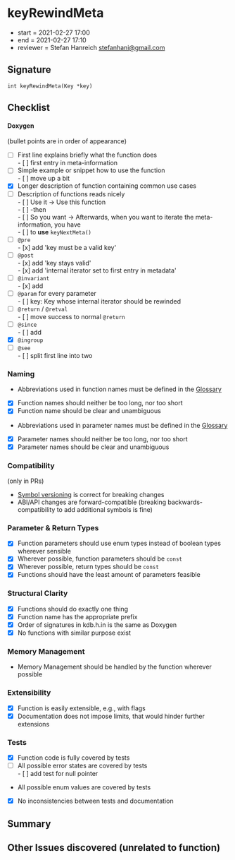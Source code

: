 # keyRewindMeta

- start = 2021-02-27 17:00
- end = 2021-02-27 17:10
- reviewer = Stefan Hanreich <stefanhani@gmail.com>

## Signature

`int keyRewindMeta(Key *key)`

## Checklist

#### Doxygen

(bullet points are in order of appearance)

- [ ] First line explains briefly what the function does  
       - [ ] first entry in meta-information
- [ ] Simple example or snippet how to use the function  
       - [ ] move up a bit
- [x] Longer description of function containing common use cases
- [ ] Description of functions reads nicely  
       - [ ] Use it -> Use this function  
       - [ ] -then  
       - [ ] So you want -> Afterwards, when you want to iterate the meta-information, you have  
       - [ ] to **use** `keyNextMeta()`
- [ ] `@pre`  
       - [x] add 'key must be a valid key'
- [ ] `@post`  
       - [x] add 'key stays valid'  
       - [x] add 'internal iterator set to first entry in metadata'
- [ ] `@invariant`  
       - [x] add
- [ ] `@param` for every parameter  
       - [ ] key: Key whose internal iterator should be rewinded
- [ ] `@return` / `@retval`  
       - [ ] move success to normal `@return`
- [ ] `@since`  
       - [ ] add
- [x] `@ingroup`
- [ ] `@see`  
       - [ ] split first line into two

### Naming

- Abbreviations used in function names must be defined in the
  [Glossary](/doc/help/elektra-glossary.md)
- [x] Function names should neither be too long, nor too short
- [x] Function name should be clear and unambiguous
- Abbreviations used in parameter names must be defined in the
  [Glossary](/doc/help/elektra-glossary.md)
- [x] Parameter names should neither be too long, nor too short
- [x] Parameter names should be clear and unambiguous

### Compatibility

(only in PRs)

- [Symbol versioning](/doc/dev/symbol-versioning.md)
  is correct for breaking changes
- ABI/API changes are forward-compatible (breaking backwards-compatibility
  to add additional symbols is fine)

### Parameter & Return Types

- [x] Function parameters should use enum types instead of boolean types
      wherever sensible
- [x] Wherever possible, function parameters should be `const`
- [x] Wherever possible, return types should be `const`
- [x] Functions should have the least amount of parameters feasible

### Structural Clarity

- [x] Functions should do exactly one thing
- [x] Function name has the appropriate prefix
- [x] Order of signatures in kdb.h.in is the same as Doxygen
- [x] No functions with similar purpose exist

### Memory Management

- Memory Management should be handled by the function wherever possible

### Extensibility

- [x] Function is easily extensible, e.g., with flags
- [x] Documentation does not impose limits, that would hinder further extensions

### Tests

- [x] Function code is fully covered by tests
- [ ] All possible error states are covered by tests  
       - [ ] add test for null pointer
- All possible enum values are covered by tests
- [x] No inconsistencies between tests and documentation

## Summary

## Other Issues discovered (unrelated to function)
